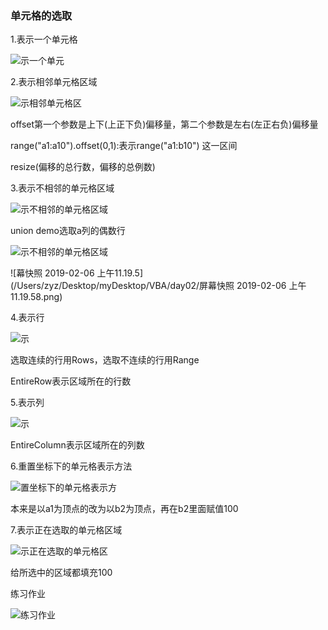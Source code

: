 ### 单元格的选取

1.表示一个单元格

![示一个单元](/Users/zyz/Desktop/myDesktop/VBA/day02/表示一个单元格.png)

2.表示相邻单元格区域

![示相邻单元格区](/Users/zyz/Desktop/myDesktop/VBA/day02/表示相邻单元格区域.png)

offset第一个参数是上下(上正下负)偏移量，第二个参数是左右(左正右负)偏移量

range("a1:a10").offset(0,1):表示range("a1:b10") 这一区间

resize(偏移的总行数，偏移的总例数)

3.表示不相邻的单元格区域

![示不相邻的单元格区域](/Users/zyz/Desktop/myDesktop/VBA/day02/表示不相邻的单元格区域1.png)

union demo选取a列的偶数行

![示不相邻的单元格区域](/Users/zyz/Desktop/myDesktop/VBA/day02/表示不相邻的单元格区域2.png)

![幕快照 2019-02-06 上午11.19.5](/Users/zyz/Desktop/myDesktop/VBA/day02/屏幕快照 2019-02-06 上午11.19.58.png)

4.表示行

![示](/Users/zyz/Desktop/myDesktop/VBA/day02/表示行.png)

选取连续的行用Rows，选取不连续的行用Range

EntireRow表示区域所在的行数

5.表示列

![示](/Users/zyz/Desktop/myDesktop/VBA/day02/表示列.png)



EntireColumn表示区域所在的列数

6.重置坐标下的单元格表示方法

![置坐标下的单元格表示方](/Users/zyz/Desktop/myDesktop/VBA/day02/重置坐标下的单元格表示方法.png)

本来是以a1为顶点的改为以b2为顶点，再在b2里面赋值100

7.表示正在选取的单元格区域

![示正在选取的单元格区](/Users/zyz/Desktop/myDesktop/VBA/day02/表示正在选取的单元格区域.png)

给所选中的区域都填充100

练习作业

![练习作业](/Users/zyz/Desktop/myDesktop/VBA/day02/练习作业.png)